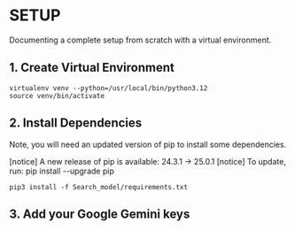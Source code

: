 # SETUP

Documenting a complete setup from scratch with a virtual environment.

## 1. Create Virtual Environment

```
virtualenv venv --python=/usr/local/bin/python3.12
source venv/bin/activate
```

## 2. Install Dependencies

Note, you will need an updated version of pip to install
some dependencies.

[notice] A new release of pip is available: 24.3.1 -> 25.0.1
[notice] To update, run: pip install --upgrade pip

```
pip3 install -f Search_model/requirements.txt
```

## 3. Add your Google Gemini keys




